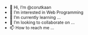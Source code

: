 - 👋 Hi, I’m @corutkaan 
- 👀 I’m interested in Web Programming
- 🌱 I’m currently learning ...
- 💞️ I’m looking to collaborate on ...
- 📫 How to reach me ...

<!---
corutkaan/corutkaan is a ✨ special ✨ repository because its `README.md` (this file) appears on your GitHub profile.
You can click the Preview link to take a look at your changes.
--->
